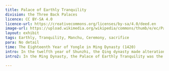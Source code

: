 ```yaml
---
title: Palace of Earthly Tranquility
division: the Three Back Palaces
licence: CC BY-SA 4.0
licence-url: https://creativecommons.org/licenses/by-sa/4.0/deed.en
image-url: https://upload.wikimedia.org/wikipedia/commons/thumb/e/ec/Palace_of_Earthly_Tranquility_20160826-2.jpg/799px-Palace_of_Earthly_Tranquility_20160826-2.jpg
layout: exhibit
tags: Earthly, Tranquility, Manchu, Ceremony, sacrifice
para: No detail
time: The Eighteenth Year of Yongle in Ming Dynasty (1420)
intro: In the twelfth year of Shunzhi, the Qing dynasty made alterations to the Palace of Earthly Tranquility, except for the two passages at the east and west ends, the main door was opened in one of the eastern side, the diamond lattice windows were changed to straight lattice windows, and the western part of the hall was changed to a large kang with three circular sides, making the interior and exterior decoration of this hall different from other palaces. According to the customs of the Manchu Palace of Earthly Tranquility west end of four transformed into a place of worship. The third door from the east was opened and changed to two doors opposite each other. Entering the door opposite the set of three large pot, for the gods to cook meat. Every morning and evening, there is a ceremony for the gods.
intro2: In the Ming Dynasty, the Palace of Earthly Tranquility was the bedchamber of the Empress. The imperial family of the Qing dynasty had to hold large and small rituals every year, which was one of the important duties of the emperor and empress, so in the Qing dynasty the Palace of Earthly Tranquility was converted into a place of worship for the gods. Among these rituals, some were to be performed by the Empress. Manchu is an extremely respectful of the gods of the people, sacrifice to the gods for the Manchu is a very important thing. All the days of the big festival and the first and fifteenth day of each month, the emperor and the empress have personally sacrificed to the gods, the gods sacrificed include Sakyamuni, Guan Yun Chang, Mongolian gods and other paintings 15-16. The Empress also holds a celebration ceremony here on every big festival and New Year's Day.

---
```



